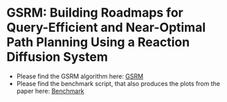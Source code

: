 # GSRM: Building Roadmaps for Query-Efficient and Near-Optimal Path Planning Using a Reaction Diffusion System

- Please find the GSRM algorithm here: [GSRM](https://github.com/ct2034/miriam/tree/master/roadmaps/gsorm/)
- Please find the benchmark script, that also produces the plots from the paper here: [Benchmark](https://github.com/ct2034/miriam/tree/master/roadmaps/benchmark.py)
